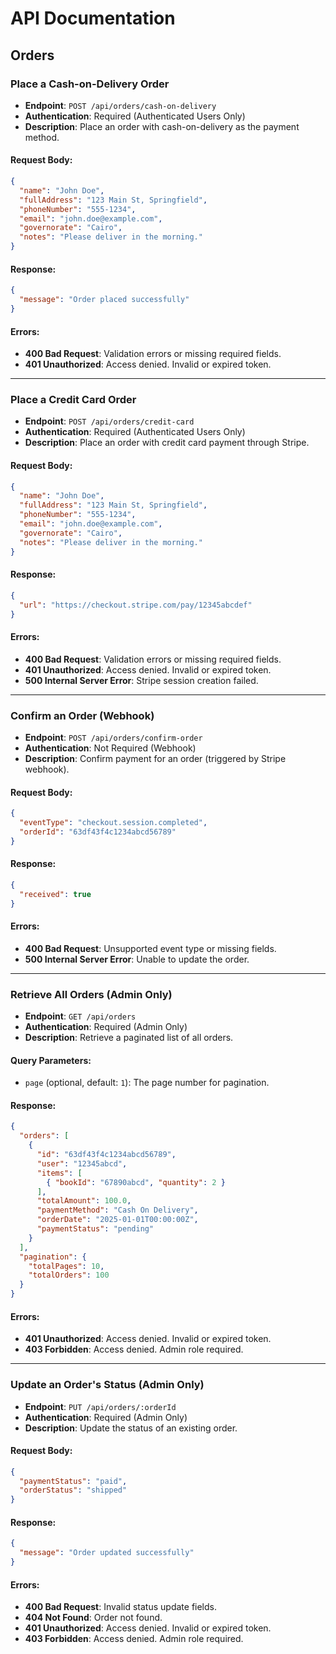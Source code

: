 # API Documentation

## Orders

### Place a Cash-on-Delivery Order

- **Endpoint**: `POST /api/orders/cash-on-delivery`
- **Authentication**: Required (Authenticated Users Only)  
- **Description**: Place an order with cash-on-delivery as the payment method.

#### Request Body:
```json
{
  "name": "John Doe",
  "fullAddress": "123 Main St, Springfield",
  "phoneNumber": "555-1234",
  "email": "john.doe@example.com",
  "governorate": "Cairo",
  "notes": "Please deliver in the morning."
}
```

#### Response:
```json
{
  "message": "Order placed successfully"
}
```

#### Errors:
- **400 Bad Request**: Validation errors or missing required fields.
- **401 Unauthorized**: Access denied. Invalid or expired token.

---

### Place a Credit Card Order

- **Endpoint**: `POST /api/orders/credit-card`
- **Authentication**: Required (Authenticated Users Only)  
- **Description**: Place an order with credit card payment through Stripe.

#### Request Body:
```json
{
  "name": "John Doe",
  "fullAddress": "123 Main St, Springfield",
  "phoneNumber": "555-1234",
  "email": "john.doe@example.com",
  "governorate": "Cairo",
  "notes": "Please deliver in the morning."
}
```

#### Response:
```json
{
  "url": "https://checkout.stripe.com/pay/12345abcdef"
}
```

#### Errors:
- **400 Bad Request**: Validation errors or missing required fields.
- **401 Unauthorized**: Access denied. Invalid or expired token.
- **500 Internal Server Error**: Stripe session creation failed.

---

### Confirm an Order (Webhook)

- **Endpoint**: `POST /api/orders/confirm-order`
- **Authentication**: Not Required (Webhook)  
- **Description**: Confirm payment for an order (triggered by Stripe webhook).

#### Request Body:
```json
{
  "eventType": "checkout.session.completed",
  "orderId": "63df43f4c1234abcd56789"
}
```

#### Response:
```json
{
  "received": true
}
```

#### Errors:
- **400 Bad Request**: Unsupported event type or missing fields.
- **500 Internal Server Error**: Unable to update the order.

---

### Retrieve All Orders (Admin Only)

- **Endpoint**: `GET /api/orders`
- **Authentication**: Required (Admin Only)  
- **Description**: Retrieve a paginated list of all orders.

#### Query Parameters:
- `page` (optional, default: `1`): The page number for pagination.

#### Response:
```json
{
  "orders": [
    {
      "id": "63df43f4c1234abcd56789",
      "user": "12345abcd",
      "items": [
        { "bookId": "67890abcd", "quantity": 2 }
      ],
      "totalAmount": 100.0,
      "paymentMethod": "Cash On Delivery",
      "orderDate": "2025-01-01T00:00:00Z",
      "paymentStatus": "pending"
    }
  ],
  "pagination": {
    "totalPages": 10,
    "totalOrders": 100
  }
}
```

#### Errors:
- **401 Unauthorized**: Access denied. Invalid or expired token.
- **403 Forbidden**: Access denied. Admin role required.

---

### Update an Order's Status (Admin Only)

- **Endpoint**: `PUT /api/orders/:orderId`
- **Authentication**: Required (Admin Only)  
- **Description**: Update the status of an existing order.

#### Request Body:
```json
{
  "paymentStatus": "paid",
  "orderStatus": "shipped"
}
```

#### Response:
```json
{
  "message": "Order updated successfully"
}
```

#### Errors:
- **400 Bad Request**: Invalid status update fields.
- **404 Not Found**: Order not found.
- **401 Unauthorized**: Access denied. Invalid or expired token.
- **403 Forbidden**: Access denied. Admin role required.

